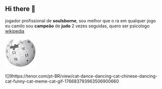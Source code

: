 ## Hi there 👋
jogador profissional de **soulsborne**, sou melhor que o ra em qualquer jogo
eu camilo sou **campeão** de **judo** 2 vezes seguidas, quero ser psicologo
[wikipedia](https://pt.wikipedia.org/wiki/Markdown)


![Texto da propriedade alt](wikipedia.png)

![]9https://tenor.com/pt-BR/view/cat-dance-dancing-cat-chinese-dancing-cat-funny-cat-meme-cat-gif-176683793963506900660
